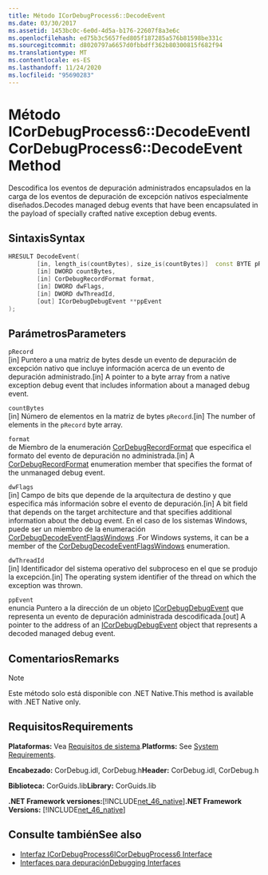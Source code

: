 ```yaml
---
title: Método ICorDebugProcess6::DecodeEvent
ms.date: 03/30/2017
ms.assetid: 1453bc0c-6e0d-4d5a-b176-22607f8a3e6c
ms.openlocfilehash: ed75b3c5657fed805f187285a576b81598be331c
ms.sourcegitcommit: d8020797a6657d0fbbdff362b80300815f682f94
ms.translationtype: MT
ms.contentlocale: es-ES
ms.lasthandoff: 11/24/2020
ms.locfileid: "95690283"
---
```

# <a name="icordebugprocess6decodeevent-method"></a><span data-ttu-id="38461-102">Método ICorDebugProcess6::DecodeEvent</span><span class="sxs-lookup"><span data-stu-id="38461-102">ICorDebugProcess6::DecodeEvent Method</span></span>

<span data-ttu-id="38461-103">Descodifica los eventos de depuración administrados encapsulados en la carga de los eventos de depuración de excepción nativos especialmente diseñados.</span><span class="sxs-lookup"><span data-stu-id="38461-103">Decodes managed debug events that have been encapsulated in the payload of specially crafted native exception debug events.</span></span>  
  
## <a name="syntax"></a><span data-ttu-id="38461-104">Sintaxis</span><span class="sxs-lookup"><span data-stu-id="38461-104">Syntax</span></span>  
  
```cpp  
HRESULT DecodeEvent(  
        [in, length_is(countBytes), size_is(countBytes)]  const BYTE pRecord[],  
        [in] DWORD countBytes,  
        [in] CorDebugRecordFormat format,  
        [in] DWORD dwFlags,
        [in] DWORD dwThreadId,
        [out] ICorDebugDebugEvent **ppEvent  
);  
```  
  
## <a name="parameters"></a><span data-ttu-id="38461-105">Parámetros</span><span class="sxs-lookup"><span data-stu-id="38461-105">Parameters</span></span>  

 `pRecord`  
 <span data-ttu-id="38461-106">[in] Puntero a una matriz de bytes desde un evento de depuración de excepción nativo que incluye información acerca de un evento de depuración administrado.</span><span class="sxs-lookup"><span data-stu-id="38461-106">[in] A pointer to a byte array from a native exception debug event that includes information about a managed debug event.</span></span>  
  
 `countBytes`  
 <span data-ttu-id="38461-107">[in] Número de elementos en la matriz de bytes `pRecord`.</span><span class="sxs-lookup"><span data-stu-id="38461-107">[in] The number of elements in the `pRecord` byte array.</span></span>  
  
 `format`  
 <span data-ttu-id="38461-108">de Miembro de la enumeración [CorDebugRecordFormat](cordebugrecordformat-enumeration.md) que especifica el formato del evento de depuración no administrada.</span><span class="sxs-lookup"><span data-stu-id="38461-108">[in] A [CorDebugRecordFormat](cordebugrecordformat-enumeration.md) enumeration member that specifies the format of the unmanaged debug event.</span></span>  
  
 `dwFlags`  
 <span data-ttu-id="38461-109">[in] Campo de bits que depende de la arquitectura de destino y que especifica más información sobre el evento de depuración.</span><span class="sxs-lookup"><span data-stu-id="38461-109">[in] A bit field that depends on the target architecture and that specifies additional information about the debug event.</span></span> <span data-ttu-id="38461-110">En el caso de los sistemas Windows, puede ser un miembro de la enumeración [CorDebugDecodeEventFlagsWindows](cordebugdecodeeventflagswindows-enumeration.md) .</span><span class="sxs-lookup"><span data-stu-id="38461-110">For Windows systems, it can be a member of the [CorDebugDecodeEventFlagsWindows](cordebugdecodeeventflagswindows-enumeration.md) enumeration.</span></span>  
  
 `dwThreadId`  
 <span data-ttu-id="38461-111">[in] Identificador del sistema operativo del subproceso en el que se produjo la excepción.</span><span class="sxs-lookup"><span data-stu-id="38461-111">[in] The operating system identifier of the thread on which the exception was thrown.</span></span>  
  
 `ppEvent`  
 <span data-ttu-id="38461-112">enuncia Puntero a la dirección de un objeto [ICorDebugDebugEvent](icordebugdebugevent-interface.md) que representa un evento de depuración administrada descodificada.</span><span class="sxs-lookup"><span data-stu-id="38461-112">[out] A pointer to the address of an [ICorDebugDebugEvent](icordebugdebugevent-interface.md) object that represents a decoded managed debug event.</span></span>  
  
## <a name="remarks"></a><span data-ttu-id="38461-113">Comentarios</span><span class="sxs-lookup"><span data-stu-id="38461-113">Remarks</span></span>  
  
> [!NOTE]
> <span data-ttu-id="38461-114">Este método solo está disponible con .NET Native.</span><span class="sxs-lookup"><span data-stu-id="38461-114">This method is available with .NET Native only.</span></span>  
  
## <a name="requirements"></a><span data-ttu-id="38461-115">Requisitos</span><span class="sxs-lookup"><span data-stu-id="38461-115">Requirements</span></span>  

 <span data-ttu-id="38461-116">**Plataformas:** Vea [Requisitos de sistema](../../get-started/system-requirements.md).</span><span class="sxs-lookup"><span data-stu-id="38461-116">**Platforms:** See [System Requirements](../../get-started/system-requirements.md).</span></span>  
  
 <span data-ttu-id="38461-117">**Encabezado:** CorDebug.idl, CorDebug.h</span><span class="sxs-lookup"><span data-stu-id="38461-117">**Header:** CorDebug.idl, CorDebug.h</span></span>  
  
 <span data-ttu-id="38461-118">**Biblioteca:** CorGuids.lib</span><span class="sxs-lookup"><span data-stu-id="38461-118">**Library:** CorGuids.lib</span></span>  
  
 <span data-ttu-id="38461-119">**.NET Framework versiones:**[!INCLUDE[net_46_native](../../../../includes/net-46-native-md.md)]</span><span class="sxs-lookup"><span data-stu-id="38461-119">**.NET Framework Versions:** [!INCLUDE[net_46_native](../../../../includes/net-46-native-md.md)]</span></span>  
  
## <a name="see-also"></a><span data-ttu-id="38461-120">Consulte también</span><span class="sxs-lookup"><span data-stu-id="38461-120">See also</span></span>

- [<span data-ttu-id="38461-121">Interfaz ICorDebugProcess6</span><span class="sxs-lookup"><span data-stu-id="38461-121">ICorDebugProcess6 Interface</span></span>](icordebugprocess6-interface.md)
- [<span data-ttu-id="38461-122">Interfaces para depuración</span><span class="sxs-lookup"><span data-stu-id="38461-122">Debugging Interfaces</span></span>](debugging-interfaces.md)
